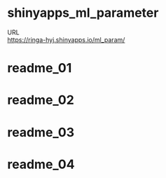 # shinyapps_ml_parameter

URL  
https://ringa-hyj.shinyapps.io/ml_param/  


# readme_01  



# readme_02  



# readme_03  



# readme_04  


